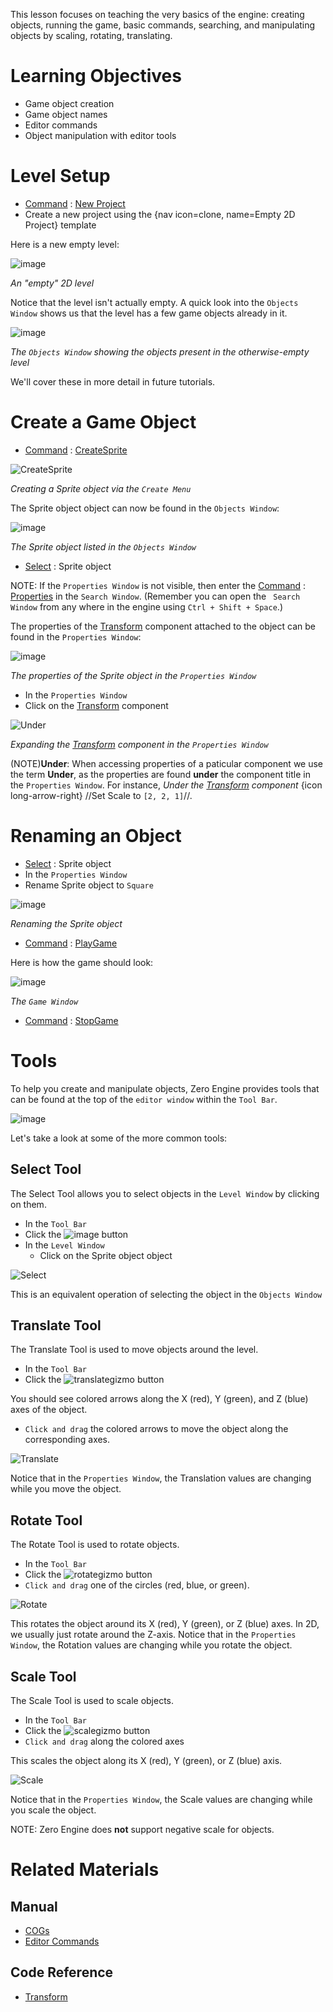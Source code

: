 This lesson focuses on teaching the very basics of the engine: creating objects, running the game, basic commands, searching, and manipulating objects by scaling, rotating, translating.


 # Learning Objectives


 - Game object creation
 - Game object names
 - Editor commands
 - Object manipulation with editor tools


 # Level Setup


- [ Command](https://github.com/ArendDanielek/ZeroDocsTest/blob/master/zero_editor_documentation/zeromanual/editor/editorcommands/commands.markdown) : [ New Project](https://github.com/ArendDanielek/ZeroDocsTest/blob/master/code_reference/command_reference.markdown#newproject)
 - Create a new project using the {nav icon=clone, name=Empty 2D Project} template

Here is a new empty level:


![image](https://media.githubusercontent.com/media/zeroengineteam/ZeroFiles/master/doc_files/46948.png)


*An "empty" 2D level*


Notice that the level isn't actually empty. A quick look into the `Objects Window` shows us that the level has a few game objects already in it.



![image](https://media.githubusercontent.com/media/zeroengineteam/ZeroFiles/master/doc_files/46947.png)


*The `Objects Window` showing the objects present in the otherwise-empty level*


We'll cover these in more detail in future tutorials.

 # Create a Game Object

- [ Command](https://github.com/ArendDanielek/ZeroDocsTest/blob/master/zero_editor_documentation/zeromanual/editor/editorcommands/commands.markdown) : [ CreateSprite](https://github.com/ArendDanielek/ZeroDocsTest/blob/master/code_reference/command_reference.markdown#createsprite)



![CreateSprite](https://media.githubusercontent.com/media/zeroengineteam/ZeroFiles/master/doc_files/46945.gif)


*Creating a Sprite object via the `Create Menu`*


The Sprite object object can now be found in the `Objects Window`:


![image](https://media.githubusercontent.com/media/zeroengineteam/ZeroFiles/master/doc_files/46949.png)


*The Sprite object listed in the `Objects Window`*


- [ Select](https://github.com/ArendDanielek/ZeroDocsTest/blob/master/zero_editor_documentation/zeromanual/editor/editorcommands/selectobject.markdown) : Sprite object

NOTE:
 If the `Properties Window` is not visible, then enter the [Command](https://github.com/ArendDanielek/ZeroDocsTest/blob/master/zero_editor_documentation/zeromanual/editor/editorcommands/commands.markdown) : [Properties](https://github.com/ArendDanielek/ZeroDocsTest/blob/master/code_reference/command_reference.markdown#properties) in the `Search Window`. (Remember you can open the ` Search Window` from any where in the engine using `Ctrl + Shift + Space`.)

The properties of the [Transform](https://github.com/ArendDanielek/ZeroDocsTest/blob/master/code_reference/class_reference/transform.markdown) component attached to the object can be found in the `Properties Window`:


![image](https://media.githubusercontent.com/media/zeroengineteam/ZeroFiles/master/doc_files/46950.png)


*The properties of the Sprite object in the `Properties Window`*

- In the `Properties Window`
 - Click  on the [Transform](https://github.com/ArendDanielek/ZeroDocsTest/blob/master/code_reference/class_reference/transform.markdown) component



![Under](https://media.githubusercontent.com/media/zeroengineteam/ZeroFiles/master/doc_files/85621.gif)


*Expanding the [Transform](https://github.com/ArendDanielek/ZeroDocsTest/blob/master/code_reference/class_reference/transform.markdown) component in the `Properties Window`*


(NOTE)**Under**: When accessing properties of a paticular component we use the term **Under**, as the properties are found **under** the component title in the `Properties Window`. For instance, *Under the [Transform](https://github.com/ArendDanielek/ZeroDocsTest/blob/master/code_reference/class_reference/transform.markdown) component* {icon long-arrow-right} //Set Scale  to `[2, 2, 1]`//.


 #  Renaming an Object


- [ Select](https://github.com/ArendDanielek/ZeroDocsTest/blob/master/zero_editor_documentation/zeromanual/editor/editorcommands/selectobject.markdown) : Sprite object
- In the `Properties Window`
 - Rename Sprite object to `Square`


![image](https://media.githubusercontent.com/media/zeroengineteam/ZeroFiles/master/doc_files/46952.png)


*Renaming the Sprite object*


- [ Command](https://github.com/ArendDanielek/ZeroDocsTest/blob/master/zero_editor_documentation/zeromanual/editor/editorcommands/commands.markdown) : [ PlayGame](https://github.com/ArendDanielek/ZeroDocsTest/blob/master/code_reference/command_reference.markdown#playgame)

Here is how the game should look:


![image](https://media.githubusercontent.com/media/zeroengineteam/ZeroFiles/master/doc_files/46336.png)


*The `Game Window`*


- [ Command](https://github.com/ArendDanielek/ZeroDocsTest/blob/master/zero_editor_documentation/zeromanual/editor/editorcommands/commands.markdown) : [ StopGame](https://github.com/ArendDanielek/ZeroDocsTest/blob/master/code_reference/command_reference.markdown#stopgame)


 #  Tools


To help you create and manipulate objects, Zero Engine provides tools that can be found at the top of the `editor window` within the `Tool Bar`.



![image](https://media.githubusercontent.com/media/zeroengineteam/ZeroFiles/master/doc_files/86287.png)


Let's take a look at some of the more common tools:


 ## Select Tool


The Select Tool allows you to select objects in the `Level Window` by clicking on them.

- In the `Tool Bar`
 - Click  the ![image](https://media.githubusercontent.com/media/zeroengineteam/ZeroFiles/master/doc_files/86293.png) button
- In the `Level Window`
  - Click  on the Sprite object object



![Select](https://media.githubusercontent.com/media/zeroengineteam/ZeroFiles/master/doc_files/86291.gif)


This is an equivalent operation of selecting the object in the `Objects Window`


 ##  Translate Tool


The Translate Tool is used to move objects around the level.

- In the `Tool Bar`
 - Click  the ![translategizmo](https://media.githubusercontent.com/media/zeroengineteam/ZeroFiles/master/doc_files/110.png) button

You should see colored arrows along the X (red), Y (green), and Z (blue) axes of the object.

- `Click and drag` the colored arrows to move the object along the corresponding axes.



![Translate](https://media.githubusercontent.com/media/zeroengineteam/ZeroFiles/master/doc_files/46953.gif)


Notice that in the `Properties Window`, the Translation  values are changing while you move the object.


 ##  Rotate Tool


The Rotate Tool is used to rotate objects.

- In the `Tool Bar`
 - Click  the ![rotategizmo](https://media.githubusercontent.com/media/zeroengineteam/ZeroFiles/master/doc_files/107.png) button
- `Click and drag` one of the circles (red, blue, or green).



![Rotate](https://media.githubusercontent.com/media/zeroengineteam/ZeroFiles/master/doc_files/46954.gif)


This rotates the object around its X (red), Y (green), or Z (blue) axes. In 2D, we usually just rotate around the Z-axis. Notice that in the `Properties Window`, the Rotation  values are changing while you rotate the object.



 ##  Scale Tool


The Scale Tool is used to scale objects.

- In the `Tool Bar`
 - Click  the ![scalegizmo](https://media.githubusercontent.com/media/zeroengineteam/ZeroFiles/master/doc_files/108.png) button
- `Click and drag` along the colored axes

This scales the object along its X (red), Y (green), or Z (blue) axis.



![Scale](https://media.githubusercontent.com/media/zeroengineteam/ZeroFiles/master/doc_files/46955.gif)


Notice that in the `Properties Window`, the Scale  values are changing while you scale the object.

NOTE: Zero Engine does **not** support negative scale for objects.

 # Related Materials

 ## Manual
- [COGs](https://github.com/ArendDanielek/ZeroDocsTest/blob/master/zero_editor_documentation/zeromanual/architecture/cogs/gameobjectsconcept.markdown)
- [Editor Commands](https://github.com/ArendDanielek/ZeroDocsTest/blob/master/zero_editor_documentation/zeromanual/editor/editorcommands.markdown)

 ## Code Reference
- [Transform](https://github.com/ArendDanielek/ZeroDocsTest/blob/master/code_reference/class_reference/transform.markdown)
 
  
  
  
  
  
  
  

 